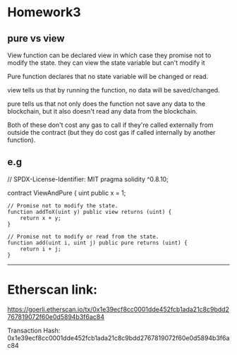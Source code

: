 # Homework3

## pure vs view

View function can be declared view in which case they promise not to modify the state. they can view the state variable but can't modify it

Pure function declares that no state variable will be changed or read.

view tells us that by running the function, no data will be saved/changed.

pure tells us that not only does the function not save any data to the blockchain, but it also doesn't read any data from the blockchain.

Both of these don't cost any gas to call if they're called externally from outside the contract (but they do cost gas if called internally by another function).

e.g
---
// SPDX-License-Identifier: MIT
pragma solidity ^0.8.10;

contract ViewAndPure {
    uint public x = 1;

    // Promise not to modify the state.
    function addToX(uint y) public view returns (uint) {
        return x + y;
    }

    // Promise not to modify or read from the state.
    function add(uint i, uint j) public pure returns (uint) {
        return i + j;
    }
---

# Etherscan link:

https://goerli.etherscan.io/tx/0x1e39ecf8cc0001dde452fcb1ada21c8c9bdd2767819072f60e0d5894b3f6ac84

Transaction Hash:
0x1e39ecf8cc0001dde452fcb1ada21c8c9bdd2767819072f60e0d5894b3f6ac84
